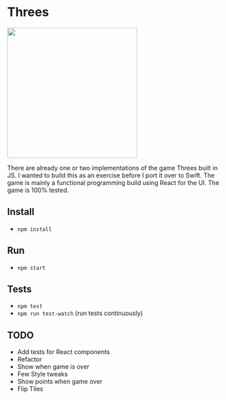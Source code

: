 # Threes

<img src="https://s31.postimg.org/h9zava6kr/Screen_Shot_2016_06_19_at_5_46_19_PM.png" width="300">

There are already one or two implementations of the game Threes built in JS. I wanted to build this as an exercise before I port it over to Swift. The game is mainly a functional programming build using React for the UI. The game is 100% tested.

## Install

* `npm install`

## Run

* `npm start`

## Tests

* `npm test`
* `npm run test-watch` (run tests continuously)

## TODO

* Add tests for React components
* Refactor
* Show when game is over
* Few Style tweaks
* Show points when game over
* Flip Tiles
